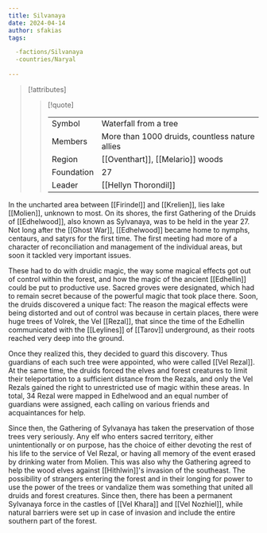 ```yaml
---
title: Silvanaya
date: 2024-04-14
author: sfakias
tags:

  -factions/Silvanaya
  -countries/Naryal
 
---
```

> [!attributes]
> 
> > [!quote]
> >
> > | | |
> > | --- | --- |
> > | Symbol | Waterfall from a tree |
> > | Members | More than 1000 druids, countless nature allies |
> > | Region | [[Oventhart]], [[Melario]] woods |
> > | Foundation | 27 |
> > | Leader | [[Hellyn Thorondil]] |

In the uncharted area between [[Firindel]] and [[Krelien]], lies lake [[Molien]], unknown to most. On its shores, the first Gathering of the Druids of [[Edhelwood]], also known as Sylvanaya, was to be held in the year 27. Not long after the [[Ghost War]], [[Edhelwood]] became home to nymphs, centaurs, and satyrs for the first time. The first meeting had more of a character of reconciliation and management of the individual areas, but soon it tackled very important issues.

These had to do with druidic magic, the way some magical effects got out of control within the forest, and how the magic of the ancient [[Edhellin]] could be put to productive use. Sacred groves were designated, which had to remain secret because of the powerful magic that took place there. Soon, the druids discovered a unique fact: The reason the magical effects were being distorted and out of control was because in certain places, there were huge trees of Volrek, the Vel [[Rezal]], that since the time of the Edhellin communicated with the [[Leylines]] of [[Tarov]] underground, as their roots reached very deep into the ground.

Once they realized this, they decided to guard this discovery. Thus guardians of each such tree were appointed, who were called [[Vel Rezal]]. At the same time, the druids forced the elves and forest creatures to limit their teleportation to a sufficient distance from the Rezals, and only the Vel Rezals gained the right to unrestricted use of magic within these areas. In total, 34 Rezal were mapped in Edhelwood and an equal number of guardians were assigned, each calling on various friends and acquaintances for help.

Since then, the Gathering of Sylvanaya has taken the preservation of those trees very seriously. Any elf who enters sacred territory, either unintentionally or on purpose, has the choice of either devoting the rest of his life to the service of Vel Rezal, or having all memory of the event erased by drinking water from Molien. This was also why the Gathering agreed to help the wood elves against [[Hithlwin]]'s invasion of the southeast. The possibility of strangers entering the forest and in their longing for power to use the power of the trees or vandalize them was something that united all druids and forest creatures. Since then, there has been a permanent Sylvanaya force in the castles of [[Vel Khara]] and [[Vel Nozhiel]], while natural barriers were set up in case of invasion and include the entire southern part of the forest.